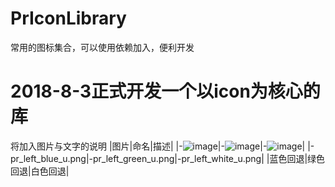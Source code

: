 # PrIconLibrary
常用的图标集合，可以使用依赖加入，便利开发

# 2018-8-3正式开发一个以icon为核心的库

将加入图片与文字的说明
|图片|命名|描述|
|-![image](https://github.com/xiguanxingxiahuaxian/PrIconLibrary/blob/master/app/src/main/res/mipmap-hdpi/pr_left_blue_u.png)|-![image](https://github.com/xiguanxingxiahuaxian/PrIconLibrary/blob/master/app/src/main/res/mipmap-hdpi/pr_left_green_u.png)|-![image](https://github.com/xiguanxingxiahuaxian/PrIconLibrary/blob/master/app/src/main/res/mipmap-hdpi/pr_left_white_u.png)|
|-pr_left_blue_u.png|-pr_left_green_u.png|-pr_left_white_u.png| 
|蓝色回退|绿色回退|白色回退| 

